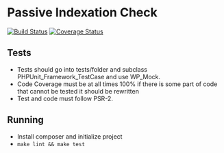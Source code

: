 # Passive Indexation Check

[![Build Status](https://travis-ci.com/niteoweb/passive-indexation-check.svg?token=MFHqF1ZX1qpAAAur9Z9s&branch=master)](https://travis-ci.com/niteoweb/passive-indexation-check)
[![Coverage Status](https://coveralls.io/repos/github/niteoweb/passive-indexation-check/badge.svg?branch=master)](https://coveralls.io/github/niteoweb/passive-indexation-check?branch=master)

## Tests

 - Tests should go into tests/folder and subclass PHPUnit_Framework_TestCase and
use WP_Mock.
 - Code Coverage must be at all times 100% if there is some part of
 code that cannot be tested it should be rewritten
 - Test and code must follow PSR-2.

## Running

- Install composer and initialize project
- `make lint && make test`
